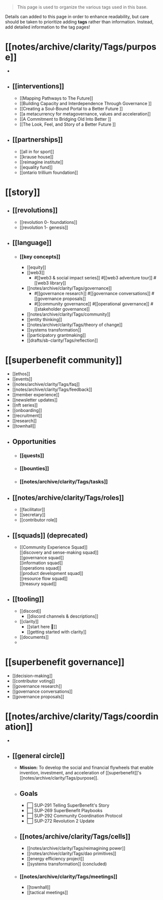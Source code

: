 >This page is used to organize the various tags used in this base. 

Details can added to this page in order to enhance readability, but care should be taken to prioritize adding **tags** rather than information. Instead, add detailed information to the tag pages!
# [[notes/archive/clarity/Tags/purpose]]
- 
- ## [[interventions]]
	- [[Mapping Pathways to The Future]]
	- [[Building Capacity and Interdependence Through Governance
]]
	- [[Creating a Soul-Bound Portal to a Better Future
]]
	- [[a metacurrency for metagovernance, values and acceleration]]
	-  [[A Commitment to Bridging Old Into Better
]]
	- [[The Look, Feel, and Story of a Better Future
]]
- ## [[partnerships]]
	- [[all in for sport]]
	- [[krause house]]
	- [[reimagine institute]]
	- [[equality fund]]
	- [[ontario trillium foundation]]

# [[story]]
- ## [[revolutions]]
	- [[revolution 0- foundations]]
	- [[revolution 1- genesis]]
- ## [[language]]
	- ### [[key concepts]]
		- [[equity]]
		- [[web3]]
			- #[[web3 & social impact series]] #[[web3 adventure tour]] #[[web3 library]] 
		- [[notes/archive/clarity/Tags/governance]]
			- #[[governance research]] #[[governance conversations]] #[[governance proposals]] 
			- #[[community governance]] #[[operational governance]] #[[stakeholder governance]] 
		- [[notes/archive/clarity/Tags/community]]
		- [[entity thinking]]
		- [[notes/archive/clarity/Tags/theory of change]]
		- [[systems transformation]]
		- [[participatory grantmaking]]
		- [[drafts/sb-clarity/Tags/reflection]]

# [[superbenefit community]]
- [[ethos]]
- [[events]]
- [[notes/archive/clarity/Tags/faq]]
- [[notes/archive/clarity/Tags/feedback]]
- [[member experience]]
- [[newsletter updates]]
- [[nft series]]
- [[onboarding]]
- [[recruitment]]
- [[research]]
- [[townhall]]
- ## Opportunities
	- ### [[quests]]
	- ### [[bounties]]
	- ### [[notes/archive/clarity/Tags/tasks]]
- ## [[notes/archive/clarity/Tags/roles]]
	- [[facilitator]]
	- [[secretary]]
	- [[contributor role]]
- ## [[squads]] (deprecated)
	- [[Community Experience Squad]]  
[[discovery and sense-making squad]]  
[[governance squad]]  
[[information squad]]  
[[operations squad]]  
[[product development squad]]  
[[resource flow squad]]  
[[treasury squad]]  
- ## [[tooling]]
	- [[discord]]
		- [[discord channels & descriptions]]
	- [[clarity]]
		- [[start here 👋]]
		- [[getting started with clarity]]
	- [[documents]]
	- 

# [[superbenefit governance]]
- [[decision-making]]
- [[contributor voting]]
- [[governance research]]
- [[governance conversations]]
- [[governance proposals]]

# [[notes/archive/clarity/Tags/coordination]]
- 
- ## [[general circle]]
	- **Mission:** To develop the social and financial flywheels that enable invention, investment, and acceleration of [[superbenefit]]'s [[notes/archive/clarity/Tags/purpose]]. 
	- ## Goals

		- ⬜️ SUP-291 Telling SuperBenefit's Story
		- ⬜️ SUP-269 SuperBenefit Playbooks
		- ⬜️ SUP-292 Community Coordination Protocol
		- ⬜️ SUP-272 Revolution 2 Update
	- ## [[notes/archive/clarity/Tags/cells]]
		- [[notes/archive/clarity/Tags/reimagining power]]
		- [[notes/archive/clarity/Tags/dao primitives]]
		- [[energy efficiency project]]
		- [[systems transformation]] (concluded)
	- ### [[notes/archive/clarity/Tags/meetings]]
		- [[townhall]]
		- [[tactical meetings]]
